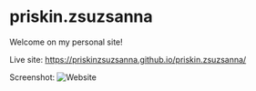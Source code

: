# priskin.zsuzsanna

Welcome on my personal site!

Live site:
https://priskinzsuzsanna.github.io/priskin.zsuzsanna/

Screenshot:
![Website](https://user-images.githubusercontent.com/121173949/226036965-6daec5d2-aea6-4df4-982a-8b40b0571a1f.png)
